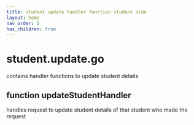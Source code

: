```yaml
---
title: student update handler function student side
layout: home
nav_order: 5
has_children: true
---
```

# student.update.go

contains handler functions to update student details

## function updateStudentHandler
handles request to update student details of that student who made the request